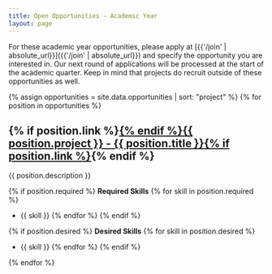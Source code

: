 ```yaml
---
title: Open Opportunities - Academic Year
layout: page
---
```

For these academic year opportunities, please apply at [{{'/join' | absolute_url}}]({{'/join' | absolute_url}}) and specify the opportunity you are interested in. Our next round of applications will be processed at the start of the academic quarter. Keep in mind that projects do recruit outside of these opportunities as well.

{% assign opportunities = site.data.opportunities | sort: "project" %}
{% for position in opportunities %}
## {% if position.link %}[{% endif %}{{ position.project }} - {{ position.title }}{% if position.link %}]({{position.link}}){% endif %}
{{ position.description }}

{% if position.required %}
**Required Skills**
{% for skill in position.required %}
- {{ skill }}
{% endfor %}
{% endif %}

{% if position.desired %}
**Desired Skills**
{% for skill in position.desired %}
- {{ skill }}
{% endfor %}
{% endif %}

{% endfor %}